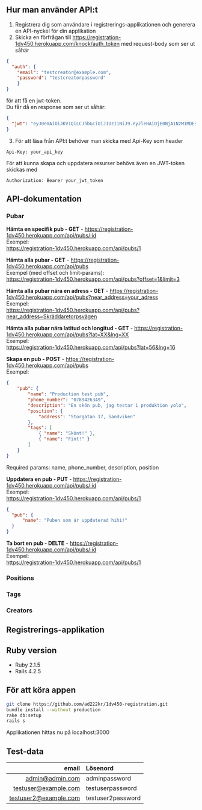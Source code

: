 ## Hur man använder API:t
1. Registrera dig som användare i registrerings-applikationen och generera en
API-nyckel för din applikation
2. Skicka en förfrågan till https://registration-1dv450.herokuapp.com/knock/auth_token med request-body som ser ut såhär
```json
{
  "auth": {
    "email": "testcreator@example.com",
    "password": "testcreatorpassword"
    }
}
```
för att få en jwt-token.  
Du får då en response som ser ut såhär:
```json
{
  "jwt": "eyJ0eXAiOiJKV1QiLCJhbGciOiJIUzI1NiJ9.eyJleHAiOjE0NjA1NzM1MDEsImF1ZCI6ZmFsc2UsInN1YiI6MX0.IXR4i8kr1oDm2k6RLtwf6VYWacWQILS8gI2dlE0OuSA"
}
```
3. För att läsa från API:t behöver man skicka med Api-Key som header
```
Api-Key: your_api_key
```
För att kunna skapa och uppdatera resurser behövs även en JWT-token skickas med
```
Authorization: Bearer your_jwt_token
```  

## API-dokumentation
### Pubar
**Hämta en specifik pub - GET** - https://registration-1dv450.herokuapp.com/api/pubs/:id  
Exempel:  
 https://registration-1dv450.herokuapp.com/api/pubs/1

**Hämta alla pubar - GET** - https://registration-1dv450.herokuapp.com/api/pubs  
Exempel (med offset och limit-params):  
https://registration-1dv450.herokuapp.com/api/pubs?offset=1&limit=3  

**Hämta alla pubar nära en adress - GET** - https://registration-1dv450.herokuapp.com/api/pubs?near_address=your_adress  
Exempel:  
https://registration-1dv450.herokuapp.com/api/pubs?near_address=Skräddaretorpsvägen

**Hämta alla pubar nära latitud och longitud - GET** - https://registration-1dv450.herokuapp.com/api/pubs?lat=XX&lng=XX  
Exempel:  
https://registration-1dv450.herokuapp.com/api/pubs?lat=56&lng=16

**Skapa en pub - POST** -
https://registration-1dv450.herokuapp.com/api/pubs  
Exempel:
```json
{
    "pub": {
        "name": "Production test pub",
        "phone_number": "0789426349",  
        "description": "En skön pub, jag testar i produktion yolo",
        "position": {
            "address": "Storgatan 17, Sandviken"
        },
        "tags": [
            { "name": "Skönt!" },
            { "name": "Fint!" }
        ]
    }
}
```
Required params: name, phone_number, description, position


**Uppdatera en pub - PUT** - https://registration-1dv450.herokuapp.com/api/pubs/:id  
Exempel:  
https://registration-1dv450.herokuapp.com/api/pubs/1  
```json
{
  "pub": {
      "name": "Puben som är uppdaterad hihi!"
  }
}
```



**Ta bort en pub - DELTE** - https://registration-1dv450.herokuapp.com/api/pubs/:id  
Exempel:  
https://registration-1dv450.herokuapp.com/api/pubs/1

### Positions

### Tags

### Creators




## Registrerings-applikation

## Ruby version
* Ruby 2.1.5
* Rails 4.2.5

## För att köra appen
```bash
git clone https://github.com/ad222kr/1dv450-registration.git
bundle install --without production
rake db:setup
rails s
```
Applikationen hittas nu på localhost:3000

## Test-data
| email | Lösenord |
|----:|:-------|
| admin@admin.com | adminpassword |
| testuser@example.com | testuserpassword |
| testuser2@example.com | testuser2password |
